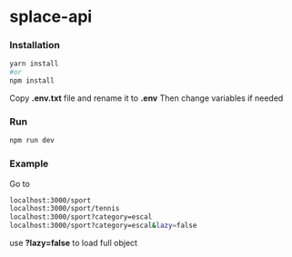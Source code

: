# splace-api
### Installation
```sh
yarn install
#or
npm install
```
Copy **.env.txt** file and rename it to **.env**
Then change variables if needed

### Run 
```sh
npm run dev
```

### Example
Go to
```sh
localhost:3000/sport
localhost:3000/sport/tennis
localhost:3000/sport?category=escal
localhost:3000/sport?category=escal&lazy=false
```
use **?lazy=false** to load full object